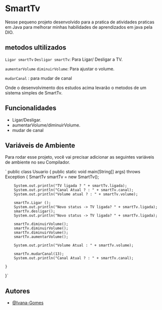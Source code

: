 

# SmartTv

Nesse pequeno projeto desenvolvido para a pratica de atividades praticas em Java para melhorar minhas habilidades de aprendizados em java pela DIO. 

## metodos ultilizados 

`Ligar smartTv` `Desligar smartTv`: Para Ligar/ Desligar a TV. 

 `aumentarVolume` `diminuirVolume`: Para ajustar o volume.

 `mudarCanal` : para mudar de canal 

Onde o desenvolvimento dos estudos acima levarão o metodos de um sistema simples de SmartTv. 



## Funcionalidades

- Ligar/Desligar.  
- aumentarVolume/diminuirVolume.
- mudar de canal 

## Variáveis de Ambiente

Para rodar esse projeto, você vai precisar adicionar as seguintes variáveis de ambiente no seu Compilador. 

` public class Usuario {
    public static void main(String[] args) throws Exception {
        SmartTv smartTv = new SmartTv();

        System.out.println("TV ligada ? " + smartTv.ligada);
        System.out.println("Canal Atual ? : " + smartTv.canal);
        System.out.println("Volume atual ? : " + smartTv.volume);
    
        smartTv.Ligar (); 
        System.out.println("Novo status -> TV ligada? " + smartTv.ligada);
        smartTv.desligar();
        System.out.println("Novo status -> TV ligada? " + smartTv.ligada);

        smartTv.diminuirVolume();
        smartTv.diminuirVolume();
        smartTv.diminuirVolume();
        smartTv.aumentarVolume();

        System.out.println("Volume Atual : " + smartTv.volume);

        smartTv.mudarCanal(13);
        System.out.println("Canal Atual ? : " + smartTv.canal);

    }
}`


## Autores

- [@Ivana-Gomes](https://www.github.com/Ivana-Gomes)

